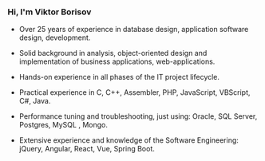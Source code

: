 ### Hi, I'm Viktor Borisov

- Over 25 years of experience in database design, application software design, development.

- Solid background in analysis, object-oriented design and implementation of business applications, web-applications.

- Hands-on experience in all phases of the IT project lifecycle.

- Practical experience in C, C++, Assembler, PHP, JavaScript, VBScript, C#, Java.

- Performance tuning and troubleshooting, just using: Oracle, SQL Server, Postgres, MySQL , Mongo.

- Extensive experience and knowledge of the Software Engineering: jQuery, Angular, React, Vue, Spring Boot.

<!--
**Victor-Borisov/Victor-Borisov** is a ✨ _special_ ✨ repository because its `README.md` (this file) appears on your GitHub profile.

Here are some ideas to get you started:

- 🔭 I’m currently working on ...
- 🌱 I’m currently learning ...
- 👯 I’m looking to collaborate on ...
- 🤔 I’m looking for help with ...
- 💬 Ask me about ...
- 📫 How to reach me: ...
- 😄 Pronouns: ...
- ⚡ Fun fact: ...
-->
